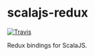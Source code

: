 # scalajs-redux

[![Travis][ico-travis]](https://travis-ci.org/eldis/scalajs-redux)

Redux bindings for ScalaJS.

[ico-travis]: https://img.shields.io/travis/eldis/scalajs-redux/master.svg?style=flat-square

